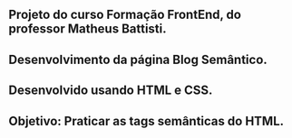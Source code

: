 ## Projeto do curso Formação FrontEnd, do professor Matheus Battisti.
## Desenvolvimento da página Blog Semântico.
## Desenvolvido usando HTML e CSS.
## Objetivo: Praticar as tags semânticas do HTML.
